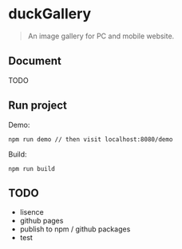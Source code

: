 # duckGallery

> An image gallery for PC and mobile website.

## Document

TODO

## Run project

Demo:

```
npm run demo // then visit localhost:8080/demo
```

Build:

```
npm run build
```

## TODO

- lisence
- github pages
- publish to npm / github packages
- test
